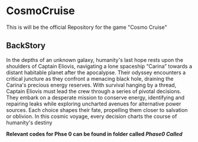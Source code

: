 # CosmoCruise

This is will be the official Repository for the game "Cosmo Cruise"

## BackStory

In the depths of an unknown galaxy, humanity's last hope rests upon the shoulders of Captain Eliovis,
navigating a lone spaceship “Carina” towards a distant habitable planet after the apocalypse. Their odyssey
encounters a critical juncture as they confront a menacing black hole, draining the Carina's precious energy reserves.
With survival hanging by a thread, Captain Eliovis must lead the crew through a series of pivotal decisions. They
embark on a desperate mission to conserve energy, identifying and repairing leaks while exploring uncharted
avenues for alternative power sources. Each choice shapes their fate, propelling them closer to salvation or oblivion.
In this cosmic voyage, every decision charts the course of humanity's destiny

**Relevant codes for Phse 0 can be found in folder called _Phase0 Called_**

